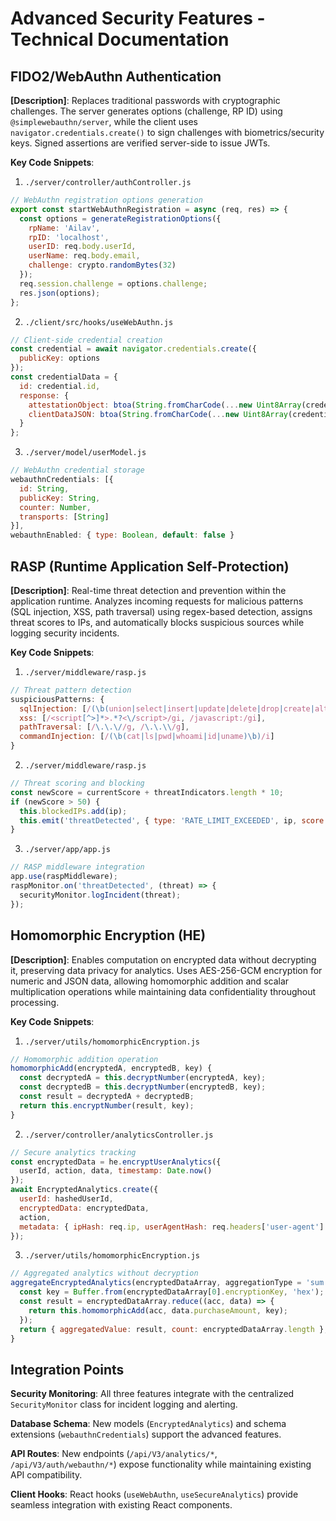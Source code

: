 # Advanced Security Features - Technical Documentation

## FIDO2/WebAuthn Authentication

**[Description]**: Replaces traditional passwords with cryptographic challenges. The server generates options (challenge, RP ID) using `@simplewebauthn/server`, while the client uses `navigator.credentials.create()` to sign challenges with biometrics/security keys. Signed assertions are verified server-side to issue JWTs.

**Key Code Snippets**:

1. `./server/controller/authController.js`
```javascript
// WebAuthn registration options generation
export const startWebAuthnRegistration = async (req, res) => {
  const options = generateRegistrationOptions({
    rpName: 'Ailav',
    rpID: 'localhost',
    userID: req.body.userId,
    userName: req.body.email,
    challenge: crypto.randomBytes(32)
  });
  req.session.challenge = options.challenge;
  res.json(options);
};
```

2. `./client/src/hooks/useWebAuthn.js`
```javascript
// Client-side credential creation
const credential = await navigator.credentials.create({
  publicKey: options
});
const credentialData = {
  id: credential.id,
  response: {
    attestationObject: btoa(String.fromCharCode(...new Uint8Array(credential.response.attestationObject))),
    clientDataJSON: btoa(String.fromCharCode(...new Uint8Array(credential.response.clientDataJSON)))
  }
};
```

3. `./server/model/userModel.js`
```javascript
// WebAuthn credential storage
webauthnCredentials: [{
  id: String,
  publicKey: String,
  counter: Number,
  transports: [String]
}],
webauthnEnabled: { type: Boolean, default: false }
```

## RASP (Runtime Application Self-Protection)

**[Description]**: Real-time threat detection and prevention within the application runtime. Analyzes incoming requests for malicious patterns (SQL injection, XSS, path traversal) using regex-based detection, assigns threat scores to IPs, and automatically blocks suspicious sources while logging security incidents.

**Key Code Snippets**:

1. `./server/middleware/rasp.js`
```javascript
// Threat pattern detection
suspiciousPatterns: {
  sqlInjection: [/(\b(union|select|insert|update|delete|drop|create|alter)\b)/i],
  xss: [/<script[^>]*>.*?<\/script>/gi, /javascript:/gi],
  pathTraversal: [/\.\.\//g, /\.\.\\/g],
  commandInjection: [/(\b(cat|ls|pwd|whoami|id|uname)\b)/i]
}
```

2. `./server/middleware/rasp.js`
```javascript
// Threat scoring and blocking
const newScore = currentScore + threatIndicators.length * 10;
if (newScore > 50) {
  this.blockedIPs.add(ip);
  this.emit('threatDetected', { type: 'RATE_LIMIT_EXCEEDED', ip, score: newScore });
}
```

3. `./server/app/app.js`
```javascript
// RASP middleware integration
app.use(raspMiddleware);
raspMonitor.on('threatDetected', (threat) => {
  securityMonitor.logIncident(threat);
});
```

## Homomorphic Encryption (HE)

**[Description]**: Enables computation on encrypted data without decrypting it, preserving data privacy for analytics. Uses AES-256-GCM encryption for numeric and JSON data, allowing homomorphic addition and scalar multiplication operations while maintaining data confidentiality throughout processing.

**Key Code Snippets**:

1. `./server/utils/homomorphicEncryption.js`
```javascript
// Homomorphic addition operation
homomorphicAdd(encryptedA, encryptedB, key) {
  const decryptedA = this.decryptNumber(encryptedA, key);
  const decryptedB = this.decryptNumber(encryptedB, key);
  const result = decryptedA + decryptedB;
  return this.encryptNumber(result, key);
}
```

2. `./server/controller/analyticsController.js`
```javascript
// Secure analytics tracking
const encryptedData = he.encryptUserAnalytics({
  userId, action, data, timestamp: Date.now()
});
await EncryptedAnalytics.create({
  userId: hashedUserId,
  encryptedData: encryptedData,
  action,
  metadata: { ipHash: req.ip, userAgentHash: req.headers['user-agent'] }
});
```

3. `./server/utils/homomorphicEncryption.js`
```javascript
// Aggregated analytics without decryption
aggregateEncryptedAnalytics(encryptedDataArray, aggregationType = 'sum') {
  const key = Buffer.from(encryptedDataArray[0].encryptionKey, 'hex');
  const result = encryptedDataArray.reduce((acc, data) => {
    return this.homomorphicAdd(acc, data.purchaseAmount, key);
  });
  return { aggregatedValue: result, count: encryptedDataArray.length };
}
```

## Integration Points

**Security Monitoring**: All three features integrate with the centralized `SecurityMonitor` class for incident logging and alerting.

**Database Schema**: New models (`EncryptedAnalytics`) and schema extensions (`webauthnCredentials`) support the advanced features.

**API Routes**: New endpoints (`/api/V3/analytics/*`, `/api/V3/auth/webauthn/*`) expose functionality while maintaining existing API compatibility.

**Client Hooks**: React hooks (`useWebAuthn`, `useSecureAnalytics`) provide seamless integration with existing React components. 
